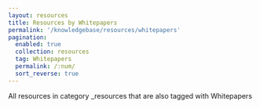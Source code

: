 ```yaml
---
layout: resources
title: Resources by Whitepapers
permalink: '/knowledgebase/resources/whitepapers'
pagination: 
  enabled: true
  collection: resources
  tag: Whitepapers
  permalink: /:num/
  sort_reverse: true
---
```


All resources in category _resources that are also tagged with Whitepapers